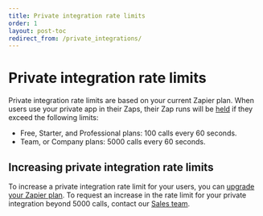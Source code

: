 ```yaml
---
title: Private integration rate limits
order: 1
layout: post-toc
redirect_from: /private_integrations/
---
```

# Private integration rate limits

Private integration rate limits are based on your current Zapier plan. When users use your private app in their Zaps, their Zap runs will be [held](https://help.zapier.com/hc/en-us/articles/8496291148685-View-and-manage-your-Zap-history) if they exceed the following limits:

- Free, Starter, and Professional plans: 100 calls every 60 seconds.
- Team, or Company plans: 5000 calls every 60 seconds.

## Increasing private integration rate limits

To increase a private integration rate limit for your users, you can [upgrade your Zapier plan](https://help.zapier.com/hc/en-us/articles/8496277302157-Change-or-cancel-your-Zapier-plan). To request an increase in the rate limit for your private integration beyond 5000 calls, contact our [Sales team](https://zapier.com/l/contact-sales).
